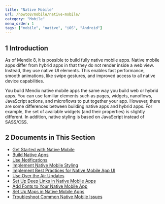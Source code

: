 ```yaml
---
title: "Native Mobile"
url: /howto8/mobile/native-mobile/
category: "Mobile"
menu_order: 1
tags: ["mobile", "native", "iOS", "Android"]
---
```


## 1 Introduction

As of Mendix 8, it is possible to build fully native mobile apps. Native mobile apps differ from hybrid apps in that they do not render inside a web view. Instead, they use native UI elements. This enables fast performance, smooth animations, like swipe gestures, and improved access to all native device capabilities.

You build Mendix native mobile apps the same way you build web or hybrid apps. You can use familiar elements such as pages, widgets, nanoflows, JavaScript actions, and microflows to put together your app. However, there are some differences between building native apps and hybrid apps. For example, the set of available widgets (and their properties) is slightly different. In addition, native styling is based on JavaScript instead of SASS/CSS. 

## 2 Documents in This Section

* [Get Started with Native Mobile](/howto8/mobile/getting-started-with-native-mobile/)
* [Build Native Apps](/howto8/mobile/build-native-apps/)
* [Use Notifications](/howto8/mobile/notifications/)
* [Implement Native Mobile Styling](/howto8/mobile/native-styling/)
* [Implement Best Practices for Native Mobile App UI](/howto8/mobile/ui-best-practices/)
* [Use Over the Air Updates](/howto8/mobile/how-to-ota/)
* [Set Up Deep Links in Native Mobile Apps](/howto8/mobile/native-deep-link/)
* [Add Fonts to Your Native Mobile App](/howto8/mobile/native-custom-fonts/)
* [Set Up Maps in Native Mobile Apps](/howto8/mobile/how-to-maps/)
* [Troubleshoot Common Native Mobile Issues](/howto8/mobile/common-issues/)

